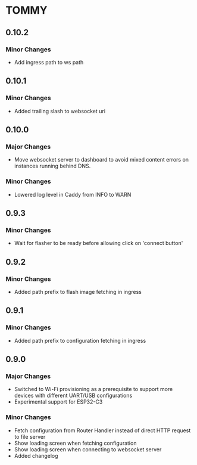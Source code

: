 # TOMMY

## 0.10.2

### Minor Changes

- Add ingress path to ws path

## 0.10.1

### Minor Changes

- Added trailing slash to websocket uri

## 0.10.0

### Major Changes

- Move websocket server to dashboard to avoid mixed content errors on instances running behind DNS.

### Minor Changes

- Lowered log level in Caddy from INFO to WARN

## 0.9.3

### Minor Changes

- Wait for flasher to be ready before allowing click on 'connect button'

## 0.9.2

### Minor Changes

- Added path prefix to flash image fetching in ingress

## 0.9.1

### Minor Changes

- Added path prefix to configuration fetching in ingress

## 0.9.0

### Major Changes

- Switched to Wi-Fi provisioning as a prerequisite to support more devices with different UART/USB configurations
- Experimental support for ESP32-C3

### Minor Changes

- Fetch configuration from Router Handler instead of direct HTTP request to file server
- Show loading screen when fetching configuration
- Show loading screen when connecting to websocket server
- Added changelog